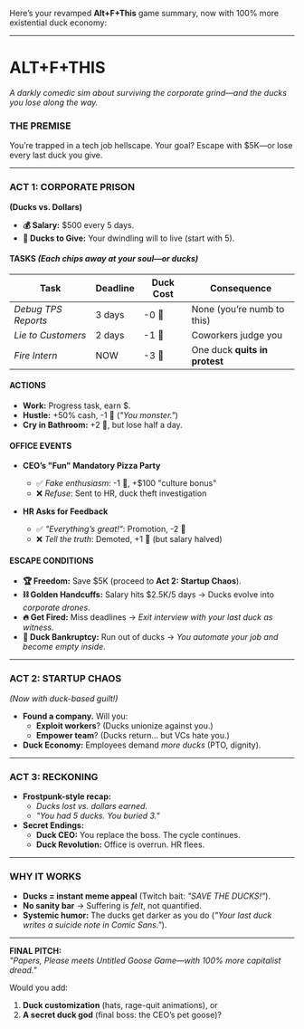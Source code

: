 Here’s your revamped **Alt+F+This** game summary, now with 100% more existential duck economy:  

---

# **ALT+F+THIS**  
*A darkly comedic sim about surviving the corporate grind—and the ducks you lose along the way.*  

### **THE PREMISE**  
You’re trapped in a tech job hellscape. Your goal? Escape with $5K—or lose every last duck you give.  

---

### **ACT 1: CORPORATE PRISON**  
**(Ducks vs. Dollars)**  
- **💰 Salary:** $500 every 5 days.  
- **🦆 Ducks to Give:** Your dwindling will to live (start with 5).  

#### **TASKS** *(Each chips away at your soul—or ducks)*  
| Task | Deadline | Duck Cost | Consequence |  
|------|----------|----------|-------------|  
| *Debug TPS Reports* | 3 days | -0 🦆 | None (you’re numb to this) |  
| *Lie to Customers* | 2 days | -1 🦆 | Coworkers judge you |  
| *Fire Intern* | NOW | -3 🦆 | One duck **quits in protest** |  

#### **ACTIONS**  
- **Work:** Progress task, earn $.  
- **Hustle:** +50% cash, -1 🦆 (*"You monster."*)  
- **Cry in Bathroom:** +2 🦆, but lose half a day.  

#### **OFFICE EVENTS**  
- **CEO’s "Fun" Mandatory Pizza Party**  
  - ✅ *Fake enthusiasm*: -1 🦆, +$100 "culture bonus"  
  - ❌ *Refuse*: Sent to HR, duck theft investigation  

- **HR Asks for Feedback**  
  - ✅ *"Everything’s great!"*: Promotion, -2 🦆  
  - ❌ *Tell the truth*: Demoted, +1 🦆 (but salary halved)  

#### **ESCAPE CONDITIONS**  
- **🏆 Freedom:** Save $5K (proceed to **Act 2: Startup Chaos**).  
- **⛓ Golden Handcuffs:** Salary hits $2.5K/5 days → Ducks evolve into *corporate drones*.  
- **🔥 Get Fired:** Miss deadlines → *Exit interview with your last duck as witness*.  
- **🦆 Duck Bankruptcy:** Run out of ducks → *You automate your job and become empty inside*.  

---

### **ACT 2: STARTUP CHAOS**  
*(Now with duck-based guilt!)*  
- **Found a company.** Will you:  
  - **Exploit workers**? (Ducks unionize against you.)  
  - **Empower team**? (Ducks return… but VCs hate you.)  
- **Duck Economy:** Employees demand *more ducks* (PTO, dignity).  

---

### **ACT 3: RECKONING**  
- **Frostpunk-style recap:**  
  - *Ducks lost vs. dollars earned.*  
  - *"You had 5 ducks. You buried 3."*  
- **Secret Endings:**  
  - **Duck CEO:** You replace the boss. The cycle continues.  
  - **Duck Revolution:** Office is overrun. HR flees.  

---

### **WHY IT WORKS**  
- **Ducks = instant meme appeal** (Twitch bait: *"SAVE THE DUCKS!"*).  
- **No sanity bar** → Suffering is *felt*, not quantified.  
- **Systemic humor:** The ducks get darker as you do (*"Your last duck writes a suicide note in Comic Sans."*).  

---  

**FINAL PITCH:**  
*"Papers, Please meets Untitled Goose Game—with 100% more capitalist dread."*  

Would you add:  
1) **Duck customization** (hats, rage-quit animations), or  
2) **A secret duck god** (final boss: the CEO’s pet goose)?